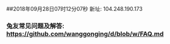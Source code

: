 ##2018年09月28日07时12分07秒 新址: 104.248.190.173
### 兔友常见问题及解答: https://github.com/wanggonging/d/blob/w/FAQ.md
